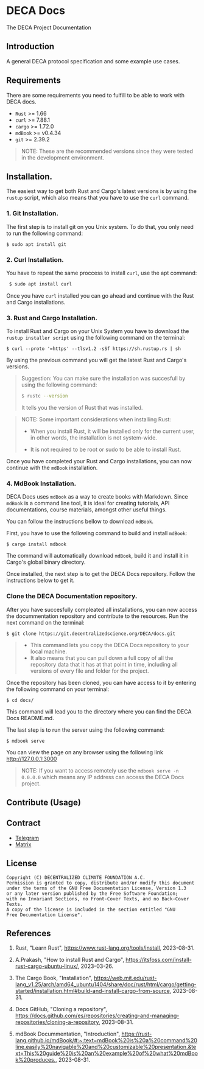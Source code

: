 # DECA Docs

The DECA Project Documentation

## Introduction

A general DECA protocol specification and some example use cases.

##  Requirements

There are some requirements you need to fulfill to be able to work with DECA docs.
 * ```Rust``` >= 1.66
 * ```curl``` >= 7.88.1
 * ```cargo``` >= 1.72.0
 * ```mdBook``` >= v0.4.34
 * ```git``` >= 2.39.2
 
 > NOTE: These are the recommended versions since they were tested in the development environment.


## Installation.

The easiest way to get both Rust and Cargo's latest versions is by using the ```rustup``` script, which also means that you have to use the ```curl``` command.

### 1. Git Installation.

The first step is to install git on you Unix system. To do that,  you only need to run the following command:

```shell
$ sudo apt install git
```

### 2. Curl Installation.

You have to repeat the same proccess to install ```curl```, use the apt command:

```sh
 $ sudo apt install curl
```

   Once you have ```curl``` installed you can go ahead and continue with the Rust and Cargo installations.

###  3. Rust and Cargo Installation.

To install Rust and Cargo on your Unix System you have to download the ```rustup installer script``` using the following command on the terminal:

```shell
$ curl --proto '=https' --tlsv1.2 -sSf https://sh.rustup.rs | sh
```

By using the previous command you will get the latest Rust and Cargo's versions. 

> Suggestion: You can make sure the installation was succesfull by using the following command:
>
> ```sh
> $ rustc --version
> ```
> It tells you the version of Rust that was installed.

> NOTE: Some important considerations when installing Rust:
> 
>  * When you install Rust, it will be installed only for the current user, in other words, the installation is not system-wide.
> 
>  * It is not required to be root or sudo to be able to install Rust.

Once you have completed your Rust and Cargo installations, you can now continue with the ```mdBook``` installation.

### 4. MdBook Installation.

DECA Docs uses ```mdBook``` as a way to create books with Markdown. Since ```mdBook``` is a command line tool, it is ideal for creating tutorials, API documentations, course materials, amongst other useful things.

You can follow the instructions bellow to download ```mdBook```. 

First, you have to use the following command to build and install ```mdBook```:

```shell
$ cargo install mdbook
```

The command will automatically download ```mdBook```, build it and install it in Cargo's global binary directory.

Once installed, the next step is to get the DECA Docs repository. Follow the instructions below to get it.

###  Clone the DECA Documentation repository.

After you have succesfully compleated all installations, you can now access the docummentation repository and contribute to the resources. 
Run the next command on the terminal:

```shell
$ git clone https://git.decentralizedscience.org/DECA/docs.git
```

> * This command lets you copy the DECA Docs repository to your local machine.
> * It also means that you can pull down a full copy of all the repository data that it has at that point in time, including all versions of every file and folder for the project.

Once the repository has been cloned, you can have access to it by entering the following command on your terminal:

```shell
$ cd docs/
```

This command will lead you to the directory where you can find the DECA Docs README.md.

The last step is to run the server using the following command:

```shell
$ mdbook serve 
```

You can view the page on any browser using the following link <http://127.0.0.1:3000>

> NOTE: If you want to access remotely use the `mdbook serve -n 0.0.0.0` which means any IP address can access the DECA Docs project.

## Contribute (Usage)

 

## Contract

* [Telegram](https://t.me/deca_currency/1)
* [Matrix](https://matrix.to/#/#DECA:matrix.org)

## License

```
Copyright (C) DECENTRALIZED CLIMATE FOUNDATION A.C.
Permission is granted to copy, distribute and/or modify this document
under the terms of the GNU Free Documentation License, Version 1.3
or any later version published by the Free Software Foundation;
with no Invariant Sections, no Front-Cover Texts, and no Back-Cover Texts.
A copy of the license is included in the section entitled "GNU
Free Documentation License". 
```

## References

1. Rust, "Learn Rust", <https://www.rust-lang.org/tools/install>, 2023-08-31.

2. A.Prakash, "How to install Rust and Cargo", <https://itsfoss.com/install-rust-cargo-ubuntu-linux/>, 2023-03-26.

3. The Cargo Book, "Installation", <https://web.mit.edu/rust-lang_v1.25/arch/amd64_ubuntu1404/share/doc/rust/html/cargo/getting-started/installation.html#build-and-install-cargo-from-source>, 2023-08-31.

4. Docs GitHub, "Cloning a repository", <https://docs.github.com/es/repositories/creating-and-managing-repositories/cloning-a-repository>, 2023-08-31.

5. mdBook Docummentation, "Introduction", <https://rust-lang.github.io/mdBook/#:~:text=mdBook%20is%20a%20command%20line,easily%20navigable%20and%20customizable%20presentation.&text=This%20guide%20is%20an%20example%20of%20what%20mdBook%20produces.>, 2023-08-31.
